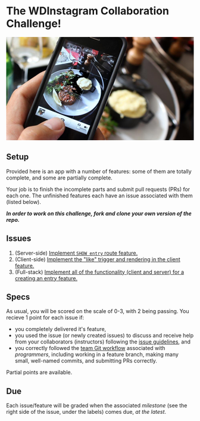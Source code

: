 # The WDInstagram Collaboration Challenge!

<img alt="A picture of nice food taken by a distant friend." src="public/images/instagramming-food.jpg" width="700px"/>

## Setup

Provided here is an app with a number of features: some of them are 
totally complete, and some are partially complete.

Your job is to finish the incomplete parts and submit pull requests
(PRs) for each one. The unfinished features each have an issue 
associated with them (listed below).

***In order to work on this challenge, fork and clone your own version 
of the repo.***

## Issues

1.  (Server-side) [Implement `SHOW entry` route feature.][issue-1]
2.  (Client-side) [Implement the "like" trigger and rendering in the 
    client feature.][issue-2]
3.  (Full-stack) [Implement all of the functionality (client and server) 
    for a creating an entry feature.][issue-3]

## Specs

As usual, you will be scored on the scale of 0-3, with 2 being passing.
You recieve 1 point for each issue if:

- you completely delivered it's feature,
- you used the issue (or newly created issues) to discuss and receive
  help from your collaborators (instructors) following the 
  [issue guidelines][issues], and
- you correctly followed the [team Git workflow][workflow] associated 
  with *programmers*, including working in a feature branch, making many
  small, well-named commits, and submitting PRs correctly.

Partial points are available.

## Due

Each issue/feature will be graded when the associated *milestone* (see
the right side of the issue, under the labels) comes due, *at the 
latest*.

<!-- Links -->

[issue-1]:  https://github.com/h4w5/wdinstagram_challenge/issues/1
[issue-2]:  https://github.com/h4w5/wdinstagram_challenge/issues/5
[issue-3]:  https://github.com/h4w5/wdinstagram_challenge/issues/6
[issues]:   https://github.com/ga-students/WDI_DTLA_8/tree/master/projects/project_issues_protocol
[workflow]: https://github.com/ga-students/WDI_DTLA_8/blob/master/resources/cheatsheets/git_team_cheatsheet.md
